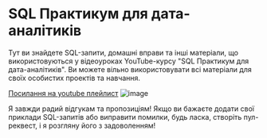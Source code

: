 # SQL Практикум для дата-аналітиків
Тут ви знайдете SQL-запити, домашні вправи та інші матеріали, що використовуються у відеоуроках YouTube-курсу "SQL Практикум для дата-аналітиків". Ви можете вільно використовувати всі матеріали для своїх особистих проектів та навчання.

[Посилання на youtube плейлист](https://youtube.com/playlist?list=PLVhK8BiSrfS4Fyvswsj4VT1dXfg6pzsfX&si=mRkXMaXc4twkCZf_)
![image](https://github.com/NickTimosh/sql_practice/assets/116592259/7ea1c59b-0fc0-445b-826d-74729353f655)

Я завжди радий відгукам та пропозиціям! Якщо ви бажаєте додати свої приклади SQL-запитів або виправити помилки, будь ласка, створіть пул-реквест, і я розгляну його з задоволенням!
